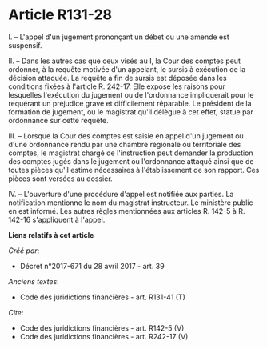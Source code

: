# Article R131-28

I. – L'appel d'un jugement prononçant un débet ou une amende est suspensif. 

II. – Dans les autres cas que ceux visés au I, la Cour des comptes peut ordonner, à la requête motivée d'un appelant, le
sursis à exécution de la décision attaquée. La requête à fin de sursis est déposée dans les conditions fixées à l'article R.
242-17. Elle expose les raisons pour lesquelles l'exécution du jugement ou de l'ordonnance impliquerait pour le requérant un
préjudice grave et difficilement réparable. Le président de la formation de jugement, ou le magistrat qu'il délègue à cet
effet, statue par ordonnance sur cette requête. 

III. – Lorsque la Cour des comptes est saisie en appel d'un jugement ou d'une ordonnance rendu par une chambre régionale ou
territoriale des comptes, le magistrat chargé de l'instruction peut demander la production des comptes jugés dans le jugement
ou l'ordonnance attaqué ainsi que de toutes pièces qu'il estime nécessaires à l'établissement de son rapport. Ces pièces sont
versées au dossier. 

IV. – L'ouverture d'une procédure d'appel est notifiée aux parties. La notification mentionne le nom du magistrat
instructeur. Le ministère public en est informé. Les autres règles mentionnées aux articles R. 142-5 à R. 142-16 s'appliquent
à l'appel.

**Liens relatifs à cet article**

_Créé par_:

  - Décret n°2017-671 du 28 avril 2017 - art. 39

_Anciens textes_:

  - Code des juridictions financières - art. R131-41 (T)

_Cite_:

  - Code des juridictions financières - art. R142-5 (V)
  - Code des juridictions financières - art. R242-17 (V)
